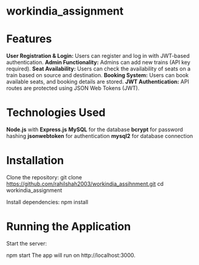 # workindia_assignment


# Features
**User Registration & Login:** Users can register and log in with JWT-based authentication.
**Admin Functionality:** Admins can add new trains (API key required).
**Seat Availability:** Users can check the availability of seats on a train based on source and destination.
**Booking System:** Users can book available seats, and booking details are stored.
**JWT Authentication:** API routes are protected using JSON Web Tokens (JWT).

# Technologies Used
**Node.js** with **Express.js**
**MySQL** for the database
**bcrypt** for password hashing
**jsonwebtoken** for authentication
**mysql2** for database connection

# Installation

Clone the repository:
git clone https://github.com/rahilshah2003/workindia_assihnment.git
cd workindia_assignment

Install dependencies:
npm install


# Running the Application
Start the server:

npm start
The app will run on http://localhost:3000.
